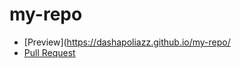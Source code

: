# my-repo
- [Preview](https://dashapoliazz.github.io/my-repo/
- [Pull Request](https://github.com/DashaPoliazz/my-repo/pull/1/files)